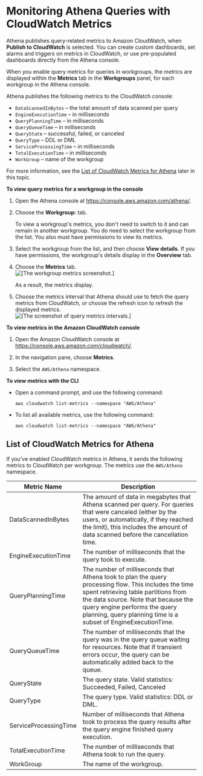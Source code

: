 # Monitoring Athena Queries with CloudWatch Metrics<a name="query-metrics-viewing"></a>

Athena publishes query\-related metrics to Amazon CloudWatch, when **Publish to CloudWatch** is selected\. You can create custom dashboards, set alarms and triggers on metrics in CloudWatch, or use pre\-populated dashboards directly from the Athena console\. 

When you enable query metrics for queries in workgroups, the metrics are displayed within the **Metrics** tab in the **Workgroups** panel, for each workgroup in the Athena console\.

Athena publishes the following metrics to the CloudWatch console:
+ `DataScannedInBytes` – the total amount of data scanned per query
+ `EngineExecutionTime` – in milliseconds
+ `QueryPlanningTime` – in milliseconds
+ `QueryQueueTime` – in milliseconds
+ `QueryState` – successful, failed, or canceled
+ `QueryType` – DDL or DML
+ `ServiceProcessingTime` – in milliseconds
+ `TotalExecutionTime` – in milliseconds 
+ `WorkGroup` – name of the workgroup

For more information, see the [List of CloudWatch Metrics for Athena](#athena-cloudwatch-metrics-table) later in this topic\.

**To view query metrics for a workgroup in the console**

1. Open the Athena console at [https://console\.aws\.amazon\.com/athena/](https://console.aws.amazon.com/athena/home)\.

1. Choose the **Workgroup:*<name>*** tab\.

   To view a workgroup's metrics, you don't need to switch to it and can remain in another workgroup\. You do need to select the workgroup from the list\. You also must have permissions to view its metrics\.

1. Select the workgroup from the list, and then choose **View details**\. If you have permissions, the workgroup's details display in the **Overview** tab\.

1. Choose the **Metrics** tab\.   
![\[The workgroup metrics screenshot.\]](http://docs.aws.amazon.com/athena/latest/ug/images/wg-metrics.png)

   As a result, the metrics display\.

1. Choose the metrics interval that Athena should use to fetch the query metrics from CloudWatch, or choose the refresh icon to refresh the displayed metrics\.  
![\[The screenshot of query metrics intervals.\]](http://docs.aws.amazon.com/athena/latest/ug/images/wg-metric-intervals.png)

**To view metrics in the Amazon CloudWatch console**

1. Open the Amazon CloudWatch console at [https://console\.aws\.amazon\.com/cloudwatch/](https://console.aws.amazon.com/cloudwatch)\.

1. In the navigation pane, choose **Metrics**\.

1. Select the `AWS/Athena` namespace\.

**To view metrics with the CLI**
+ Open a command prompt, and use the following command:

  ```
  aws cloudwatch list-metrics --namespace "AWS/Athena"
  ```
+ To list all available metrics, use the following command:

  ```
  aws cloudwatch list-metrics --namespace "AWS/Athena"
  ```

## List of CloudWatch Metrics for Athena<a name="athena-cloudwatch-metrics-table"></a>

If you've enabled CloudWatch metrics in Athena, it sends the following metrics to CloudWatch per workgroup\. The metrics use the `AWS/Athena` namespace\.


| Metric Name | Description | 
| --- | --- | 
| DataScannedInBytes |  The amount of data in megabytes that Athena scanned per query\. For queries that were canceled \(either by the users, or automatically, if they reached the limit\), this includes the amount of data scanned before the cancellation time\.  | 
| EngineExecutionTime |  The number of milliseconds that the query took to execute\.  | 
| QueryPlanningTime | The number of milliseconds that Athena took to plan the query processing flow\. This includes the time spent retrieving table partitions from the data source\. Note that because the query engine performs the query planning, query planning time is a subset of EngineExecutionTime\. | 
| QueryQueueTime | The number of milliseconds that the query was in the query queue waiting for resources\. Note that if transient errors occur, the query can be automatically added back to the queue\. | 
| QueryState |  The query state\. Valid statistics: Succeeded, Failed, Canceled  | 
| QueryType |  The query type\. Valid statistics: DDL or DML\.  | 
| ServiceProcessingTime | Number of milliseconds that Athena took to process the query results after the query engine finished query execution\. | 
| TotalExecutionTime | The number of milliseconds that Athena took to run the query\. | 
| WorkGroup |  The name of the workgroup\.  | 